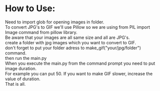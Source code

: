 # How to Use:
Need to import glob for opening images in folder.\
To convert JPG's to GIF we'll use Pillow so we are using from PIL import Image command from pillow library.\
Be aware that your images are all same size and all are JPG's.\
create a folder with jpg images which you want to convert to GIF.\
don't forget to put your folder adress to make_gif("your/jpg/folder") command.\
then run the main.py\
When you execute the main.py from the command prompt you need to put image duration.\
For example you can put 50. If you want to make GIF slower, increase the value of duration.\
That is all.
